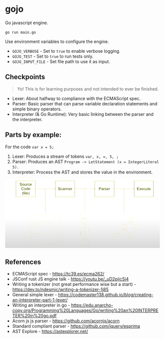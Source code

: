 # gojo

Go javascript engine.

```
go run main.go
```

Use environment variables to configure the engine.
- `GOJO_VERBOSE` - Set to `true` to enable verbose logging.
- `GOJO_TEST` - Set to `true` to run tests only.
- `GOJO_INPUT_FILE` - Set file path to use it as input.

## Checkpoints

> Yo! This is for learning purposes and not intended to ever be finished.

- Lexer: About halfway to compliance with the ECMAScript spec.
- Parser: Basic parser that can parse variable declaration statements and simple binary operators.
- Interpreter (& Go Runtime): Very basic linking between the parser and the interpreter.

## Parts by example:

For the code `var x = 5;`

1. Lexer: Produces a stream of tokens `var, x, =, 5, ;`
2. Parser: Produces an AST `Program -> LetStatement (x = IntegerLiteral 5).`
3. Interpreter: Process the AST and stores the value in the environment.

![img.png](img.png)

## References

- ECMAScript spec - https://tc39.es/ecma262/
- JSConf rust JS engine talk - https://youtu.be/_uD2pijcSi4
- Writing a tokenizer (not great performance wise but a start) - https://dev.to/ndesmic/writing-a-tokenizer-1j85
- General simple lexer - https://codemaster138.github.io/blog/creating-an-interpreter-part-1-lexer/
- Writing an interpreter in go - https://edu.anarcho-copy.org/Programming%20Languages/Go/writing%20an%20INTERPRETER%20in%20go.pdf
- Acorn js js parser - https://github.com/acornjs/acorn
- Standard compliant parser - https://github.com/jquery/esprima
- AST Explore - https://astexplorer.net/

